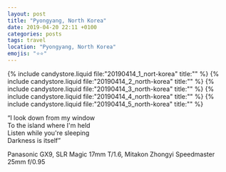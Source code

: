 ```yaml
---
layout: post
title: "Pyongyang, North Korea"
date: 2019-04-20 22:11 +0100
categories: posts
tags: travel
location: "Pyongyang, North Korea"
emojis: "⭐⭐"
---
```


{% include candystore.liquid file:"20190414_1_nort-korea" title:"" %}
{% include candystore.liquid file:"20190414_2_north-korea" title:"" %}
{% include candystore.liquid file:"20190414_3_north-korea" title:"" %}
{% include candystore.liquid file:"20190414_4_north-korea" title:"" %}
{% include candystore.liquid file:"20190414_5_north-korea" title:"" %}

“I look down from my window  
To the island where I'm held  
Listen while you're sleeping  
Darkness is itself”

Panasonic GX9, SLR Magic 17mm T/1.6, Mitakon Zhongyi Speedmaster 25mm f/0.95
